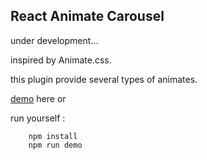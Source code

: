 ## React Animate Carousel

under development...

inspired by Animate.css.

this plugin provide several types of animates.

[demo](http://liukai.link/react-animate-carousel/) here or

run yourself :

        npm install
        npm run demo
